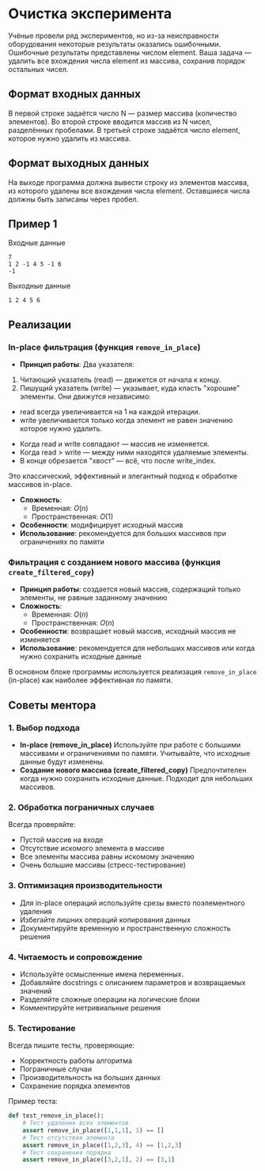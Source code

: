 # Очистка эксперимента

Учёные провели ряд экспериментов, но из-за неисправности оборудования некоторые результаты оказались ошибочными. Ошибочные результаты представлены числом element. Ваша задача — удалить все вхождения числа element из массива, сохранив порядок остальных чисел.

## Формат входных данных
В первой строке задаётся число  N  — размер массива (количество элементов).
Во второй строке вводится массив из  N  чисел, разделённых пробелами.
В третьей строке задаётся число element, которое нужно удалить из массива.

## Формат выходных данных
На выходе программа должна вывести строку из элементов массива, из которого удалены все вхождения числа element. Оставшиеся числа должны быть записаны через пробел.

## Пример 1
Входные данные
```
7
1 2 -1 4 5 -1 6
-1
```
Выходные данные
```
1 2 4 5 6
```


## Реализации

### In-place фильтрация (функция `remove_in_place`)
- **Принцип работы**: 
Два указателя: 
1. Читающий указатель (read) — движется от начала к концу.
2. Пишущий указатель (write) — указывает, куда класть "хорошие" элементы.
Они движутся независимо:
* read всегда увеличивается на 1 на каждой итерации.
* write увеличивается только когда элемент не равен значению которое нужно удалить.

- Когда read и write совпадают — массив не изменяется.
- Когда read > write — между ними находятся удаляемые элементы.
- В конце обрезается "хвост" — всё, что после write_index.

Это классический, эффективный и элегантный подход к обработке массивов in-place.

- **Сложность**:
  - Временная: $O(n)$
  - Пространственная: $O(1)$
- **Особенности**: модифицирует исходный массив
- **Использование**: рекомендуется для больших массивов при ограничениях по памяти

### Фильтрация с созданием нового массива (функция `create_filtered_copy`)
- **Принцип работы**: создается новый массив, содержащий только элементы, не равные заданному значению
- **Сложность**:
  - Временная: $O(n)$
  - Пространственная: $O(n)$
- **Особенности**: возвращает новый массив, исходный массив не изменяется
- **Использование**: рекомендуется для небольших массивов или когда нужно сохранить исходные данные

В основном блоке программы используется реализация `remove_in_place` (in-place) как наиболее эффективная по памяти.

## Советы ментора

### 1. Выбор подхода
- **In-place (remove_in_place)**
  Используйте при работе с большими массивами и ограничениями по памяти. Учитывайте, что исходные данные будут изменены.
- **Создание нового массива (create_filtered_copy)**
  Предпочтителен когда нужно сохранить исходные данные. Подходит для небольших массивов.

### 2. Обработка пограничных случаев
Всегда проверяйте:
- Пустой массив на входе
- Отсутствие искомого элемента в массиве
- Все элементы массива равны искомому значению
- Очень большие массивы (стресс-тестирование)

### 3. Оптимизация производительности
- Для in-place операций используйте срезы вместо поэлементного удаления
- Избегайте лишних операций копирования данных
- Документируйте временную и пространственную сложность решения

### 4. Читаемость и сопровождение
- Используйте осмысленные имена переменных.
- Добавляйте docstrings с описанием параметров и возвращаемых значений
- Разделяйте сложные операции на логические блоки
- Комментируйте нетривиальные решения

### 5. Тестирование
Всегда пишите тесты, проверяющие:
- Корректность работы алгоритма
- Пограничные случаи
- Производительность на больших данных
- Сохранение порядка элементов

Пример теста:
```python
def test_remove_in_place():
    # Тест удаления всех элементов
    assert remove_in_place([1,1,1], 1) == []
    # Тест отсутствия элемента
    assert remove_in_place([1,2,3], 4) == [1,2,3]
    # Тест сохранения порядка
    assert remove_in_place([3,2,1], 2) == [3,1]
```
